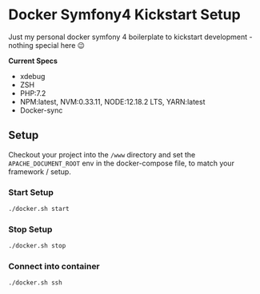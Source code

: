# Docker Symfony4 Kickstart Setup

Just my personal docker symfony 4 boilerplate to kickstart development - nothing special here 😉

**Current Specs**
* xdebug
* ZSH
* PHP:7.2
* NPM:latest, NVM:0.33.11, NODE:12.18.2 LTS, YARN:latest
* Docker-sync


## Setup

Checkout your project into the `/www` directory and set the `APACHE_DOCUMENT_ROOT` env in the docker-compose file, to match your framework / setup.

### Start Setup
```bash
./docker.sh start
```

### Stop Setup
```bash
./docker.sh stop
```

### Connect into container
```bash
./docker.sh ssh
```
